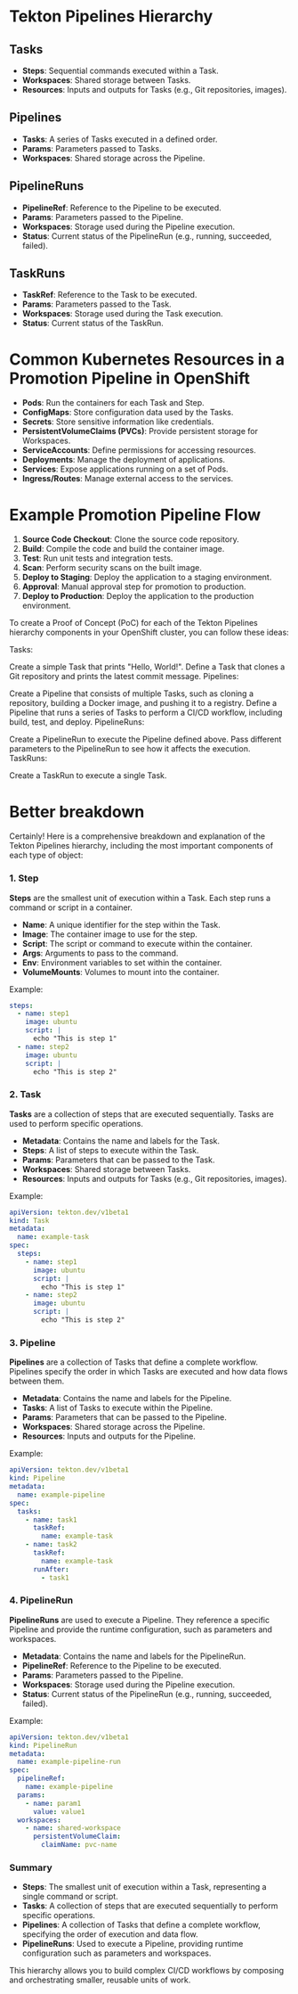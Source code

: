 # Tekton Pipelines Hierarchy

## Tasks

- **Steps**: Sequential commands executed within a Task.
- **Workspaces**: Shared storage between Tasks.
- **Resources**: Inputs and outputs for Tasks (e.g., Git repositories, images).

## Pipelines

- **Tasks**: A series of Tasks executed in a defined order.
- **Params**: Parameters passed to Tasks.
- **Workspaces**: Shared storage across the Pipeline.

## PipelineRuns

- **PipelineRef**: Reference to the Pipeline to be executed.
- **Params**: Parameters passed to the Pipeline.
- **Workspaces**: Storage used during the Pipeline execution.
- **Status**: Current status of the PipelineRun (e.g., running, succeeded, failed).

## TaskRuns

- **TaskRef**: Reference to the Task to be executed.
- **Params**: Parameters passed to the Task.
- **Workspaces**: Storage used during the Task execution.
- **Status**: Current status of the TaskRun.

# Common Kubernetes Resources in a Promotion Pipeline in OpenShift

- **Pods**: Run the containers for each Task and Step.
- **ConfigMaps**: Store configuration data used by the Tasks.
- **Secrets**: Store sensitive information like credentials.
- **PersistentVolumeClaims (PVCs)**: Provide persistent storage for Workspaces.
- **ServiceAccounts**: Define permissions for accessing resources.
- **Deployments**: Manage the deployment of applications.
- **Services**: Expose applications running on a set of Pods.
- **Ingress/Routes**: Manage external access to the services.

# Example Promotion Pipeline Flow

1. **Source Code Checkout**: Clone the source code repository.
2. **Build**: Compile the code and build the container image.
3. **Test**: Run unit tests and integration tests.
4. **Scan**: Perform security scans on the built image.
5. **Deploy to Staging**: Deploy the application to a staging environment.
6. **Approval**: Manual approval step for promotion to production.
7. **Deploy to Production**: Deploy the application to the production environment.


To create a Proof of Concept (PoC) for each of the Tekton Pipelines hierarchy components in your OpenShift cluster, you can follow these ideas:

Tasks:

Create a simple Task that prints "Hello, World!".
Define a Task that clones a Git repository and prints the latest commit message.
Pipelines:

Create a Pipeline that consists of multiple Tasks, such as cloning a repository, building a Docker image, and pushing it to a registry.
Define a Pipeline that runs a series of Tasks to perform a CI/CD workflow, including build, test, and deploy.
PipelineRuns:

Create a PipelineRun to execute the Pipeline defined above.
Pass different parameters to the PipelineRun to see how it affects the execution.
TaskRuns:
 
Create a TaskRun to execute a single Task. 


# Better breakdown
Certainly! Here is a comprehensive breakdown and explanation of the Tekton Pipelines hierarchy, including the most important components of each type of object:

### 1. Step
**Steps** are the smallest unit of execution within a Task. Each step runs a command or script in a container.

- **Name**: A unique identifier for the step within the Task.
- **Image**: The container image to use for the step.
- **Script**: The script or command to execute within the container.
- **Args**: Arguments to pass to the command.
- **Env**: Environment variables to set within the container.
- **VolumeMounts**: Volumes to mount into the container.

Example:
```yaml
steps:
  - name: step1
    image: ubuntu
    script: |
      echo "This is step 1"
  - name: step2
    image: ubuntu
    script: |
      echo "This is step 2"
```

### 2. Task
**Tasks** are a collection of steps that are executed sequentially. Tasks are used to perform specific operations.

- **Metadata**: Contains the name and labels for the Task.
- **Steps**: A list of steps to execute within the Task.
- **Params**: Parameters that can be passed to the Task.
- **Workspaces**: Shared storage between Tasks.
- **Resources**: Inputs and outputs for Tasks (e.g., Git repositories, images).

Example:
```yaml
apiVersion: tekton.dev/v1beta1
kind: Task
metadata:
  name: example-task
spec:
  steps:
    - name: step1
      image: ubuntu
      script: |
        echo "This is step 1"
    - name: step2
      image: ubuntu
      script: |
        echo "This is step 2"
```

### 3. Pipeline
**Pipelines** are a collection of Tasks that define a complete workflow. Pipelines specify the order in which Tasks are executed and how data flows between them.

- **Metadata**: Contains the name and labels for the Pipeline.
- **Tasks**: A list of Tasks to execute within the Pipeline.
- **Params**: Parameters that can be passed to the Pipeline.
- **Workspaces**: Shared storage across the Pipeline.
- **Resources**: Inputs and outputs for the Pipeline.

Example:
```yaml
apiVersion: tekton.dev/v1beta1
kind: Pipeline
metadata:
  name: example-pipeline
spec:
  tasks:
    - name: task1
      taskRef:
        name: example-task
    - name: task2
      taskRef:
        name: example-task
      runAfter:
        - task1
```

### 4. PipelineRun
**PipelineRuns** are used to execute a Pipeline. They reference a specific Pipeline and provide the runtime configuration, such as parameters and workspaces.

- **Metadata**: Contains the name and labels for the PipelineRun.
- **PipelineRef**: Reference to the Pipeline to be executed.
- **Params**: Parameters passed to the Pipeline.
- **Workspaces**: Storage used during the Pipeline execution.
- **Status**: Current status of the PipelineRun (e.g., running, succeeded, failed).

Example:
```yaml
apiVersion: tekton.dev/v1beta1
kind: PipelineRun
metadata:
  name: example-pipeline-run
spec:
  pipelineRef:
    name: example-pipeline
  params:
    - name: param1
      value: value1
  workspaces:
    - name: shared-workspace
      persistentVolumeClaim:
        claimName: pvc-name
```

### Summary
- **Steps**: The smallest unit of execution within a Task, representing a single command or script.
- **Tasks**: A collection of steps that are executed sequentially to perform specific operations.
- **Pipelines**: A collection of Tasks that define a complete workflow, specifying the order of execution and data flow.
- **PipelineRuns**: Used to execute a Pipeline, providing runtime configuration such as parameters and workspaces.

This hierarchy allows you to build complex CI/CD workflows by composing and orchestrating smaller, reusable units of work.